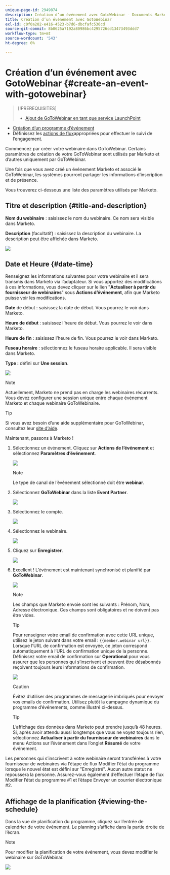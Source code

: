 ```yaml
---
unique-page-id: 2949874
description: Création d’un événement avec GotoWebinar - Documents Marketo - Documentation du produit
title: Création d’un événement avec GotoWebinar
exl-id: c0f0a202-e416-4523-b7d6-dbcfafc536cd
source-git-commit: 8b0625a7192a80986bc4295726cd13473493ddd7
workflow-type: tm+mt
source-wordcount: '543'
ht-degree: 0%

---
```


# Création d’un événement avec GotoWebinar {#create-an-event-with-gotowebinar}

>[!PREREQUISITES]
>
>* [Ajout de GoToWebinar en tant que service LaunchPoint](/help/marketo/product-docs/administration/additional-integrations/add-gotowebinar-as-a-launchpoint-service.md)
* [Création d’un programme d’événement](/help/marketo/product-docs/demand-generation/events/understanding-events/create-a-new-event-program.md)
* Définissez les [actions de flux](/help/marketo/product-docs/core-marketo-concepts/smart-campaigns/flow-actions/add-a-flow-step-to-a-smart-campaign.md)appropriées pour effectuer le suivi de l’engagement.


Commencez par créer votre webinaire dans GoToWebinar. Certains paramètres de création de votre GoToWebinar sont utilisés par Marketo et d’autres uniquement par GoToWebinar.

Une fois que vous avez créé un événement Marketo et associé le GoToWebinar, les systèmes pourront partager les informations d’inscription et de présence.

Vous trouverez ci-dessous une liste des paramètres utilisés par Marketo.

## Titre et description {#title-and-description}

**Nom du webinaire**  : saisissez le nom du webinaire. Ce nom sera visible dans Marketo.

**Description**  (facultatif) : saisissez la description du webinaire. La description peut être affichée dans Marketo.

![](assets/image2015-5-28-15-3a1-3a36.png)

## Date et Heure {#date-time}

Renseignez les informations suivantes pour votre webinaire et il sera transmis dans Marketo via l’adaptateur. Si vous apportez des modifications à ces informations, vous devez cliquer sur le lien &quot;**Actualiser à partir du fournisseur de webinaires**&quot; sous **Actions d’événement**, afin que Marketo puisse voir les modifications.

**Date**  de début : saisissez la date de début. Vous pourrez le voir dans Marketo.

**Heure de début**  : saisissez l’heure de début. Vous pourrez le voir dans Marketo.

**Heure de fin**  : saisissez l’heure de fin. Vous pourrez le voir dans Marketo.

**Fuseau horaire**  : sélectionnez le fuseau horaire applicable. Il sera visible dans Marketo.

**Type :** défini sur  **Une session**.

![](assets/image2015-5-28-15-3a7-3a1.png)

>[!NOTE]
Actuellement, Marketo ne prend pas en charge les webinaires récurrents. Vous devez configurer une session unique entre chaque événement Marketo et chaque webinaire GoToWebinaire.

>[!TIP]
Si vous avez besoin d’une aide supplémentaire pour GoToWebinar, consultez leur [site d’aide](https://support.logmeininc.com/gotowebinar).

Maintenant, passons à Marketo !

1. Sélectionnez un événement. Cliquez sur **Actions de l’événement** et sélectionnez **Paramètres d’événement**.

   ![](assets/image2015-5-14-14-3a53-3a10.png)

   >[!NOTE]
   Le type de canal de l’événement sélectionné doit être **webinar**.

1. Sélectionnez **GoToWebinar** dans la liste **Event Partner**.

   ![](assets/image2015-5-14-14-3a55-3a20.png)

1. Sélectionnez le compte.

   ![](assets/rtaimage-2.png)

1. Sélectionnez le webinaire.

   ![](assets/image2015-5-14-14-3a57-3a31.png)

1. Cliquez sur **Enregistrer**.

   ![](assets/image2015-5-14-14-3a58-3a54.png)

1. Excellent ! L’événement est maintenant synchronisé et planifié par **GoToWebinar**.

   ![](assets/image2015-5-14-15-3a0-3a47.png)

   >[!NOTE]
   Les champs que Marketo envoie sont les suivants : Prénom, Nom, Adresse électronique. Ces champs sont obligatoires et ne doivent pas être vides.

   >[!TIP]
   Pour renseigner votre email de confirmation avec cette URL unique, utilisez le jeton suivant dans votre email : `{{member.webinar url}}`. Lorsque l’URL de confirmation est envoyée, ce jeton correspond automatiquement à l’URL de confirmation unique de la personne.
   Définissez votre email de confirmation sur **Operational** pour vous assurer que les personnes qui s’inscrivent et peuvent être désabonnés reçoivent toujours leurs informations de confirmation.

   ![](assets/goto-webinar.png)

   >[!CAUTION]
   Évitez d’utiliser des programmes de messagerie imbriqués pour envoyer vos emails de confirmation. Utilisez plutôt la campagne dynamique du programme d’événements, comme illustré ci-dessus.

   >[!TIP]
   L’affichage des données dans Marketo peut prendre jusqu’à 48 heures. Si, après avoir attendu aussi longtemps que vous ne voyez toujours rien, sélectionnez **Actualiser à partir du fournisseur de webinaires** dans le menu Actions sur l’événement dans l’onglet **Résumé** de votre événement.

Les personnes qui s’inscrivent à votre webinaire seront transférées à votre fournisseur de webinaires via l’étape de flux Modifier l’état du programme lorsque le nouvel état est défini sur &quot;Enregistré&quot;. Aucun autre statut ne repoussera la personne. Assurez-vous également d’effectuer l’étape de flux Modifier l’état du programme #1 et l’étape Envoyer un courrier électronique #2.

## Affichage de la planification  {#viewing-the-schedule}

Dans la vue de planification du programme, cliquez sur l’entrée de calendrier de votre événement. Le planning s’affiche dans la partie droite de l’écran.

>[!NOTE]
Pour modifier la planification de votre événement, vous devez modifier le webinaire sur GoToWebinar.

![](assets/image2015-5-14-15-3a3-3a13.png)

